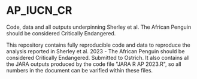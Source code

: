 # AP_IUCN_CR
Code, data and all outputs underpinning Sherley et al. The African Penguin should be considered Critically Endangered.

This repository contains fully reproducible code and data to reproduce the analysis reported in Sherley et al. 2023 - The African Penguin should be considered Critically Endangered. Submitted to Ostrich. It also contains all the JARA outputs produced by the code file "JARA R AP 2023.R", so all numbers in the document can be varified within these files.

